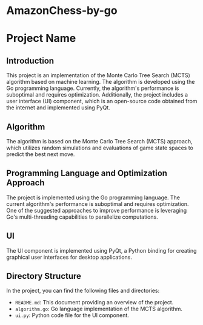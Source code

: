 # AmazonChess-by-go
# Project Name

## Introduction
This project is an implementation of the Monte Carlo Tree Search (MCTS) algorithm based on machine learning. The algorithm is developed using the Go programming language. Currently, the algorithm's performance is suboptimal and requires optimization. Additionally, the project includes a user interface (UI) component, which is an open-source code obtained from the internet and implemented using PyQt.

## Algorithm
The algorithm is based on the Monte Carlo Tree Search (MCTS) approach, which utilizes random simulations and evaluations of game state spaces to predict the best next move.

## Programming Language and Optimization Approach
The project is implemented using the Go programming language. The current algorithm's performance is suboptimal and requires optimization. One of the suggested approaches to improve performance is leveraging Go's multi-threading capabilities to parallelize computations.

## UI
The UI component is implemented using PyQt, a Python binding for creating graphical user interfaces for desktop applications.

## Directory Structure
In the project, you can find the following files and directories:

- `README.md`: This document providing an overview of the project.
- `algorithm.go`: Go language implementation of the MCTS algorithm.
- `ui.py`: Python code file for the UI component.
